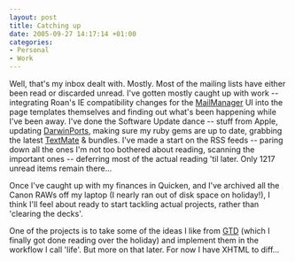 ```yaml
---
layout: post
title: Catching up
date: 2005-09-27 14:17:14 +01:00
categories:
- Personal
- Work
---
```

Well, that's my inbox dealt with.  Mostly.  Most of the mailing lists have either been read or discarded unread.  I've gotten mostly caught up with work -- integrating Roan's IE compatibility changes for the <a href="http://www.logicalware.org/">MailManager</a> UI into the page templates themselves and finding out what's been happening while I've been away.  I've done the Software Update dance -- stuff from Apple, updating <a href="http://darwinports.opendarwin.org/">DarwinPorts</a>, making sure my ruby gems are up to date, grabbing the latest <a href="http://www.macromates.com/">TextMate</a> &amp; bundles.  I've made a start on the RSS feeds -- paring down all the ones I'm not too bothered about reading, scanning the important ones -- deferring most of the actual reading 'til later.  Only 1217 unread items remain there...

Once I've caught up with my finances in Quicken, and I've archived all the Canon RAWs off my laptop (I nearly ran out of disk space on holiday!), I think I'll feel about ready to start tackling actual projects, rather than 'clearing the decks'.

One of the projects is to take some of the ideas I like from <a href="http://www.amazon.co.uk/exec/obidos/ASIN/0749922648/mathieoftheen-21">GTD</a> (which I finally got done reading over the holiday) and implement them in the workflow I call 'life'.  But more on that later.  For now I have XHTML to diff...
